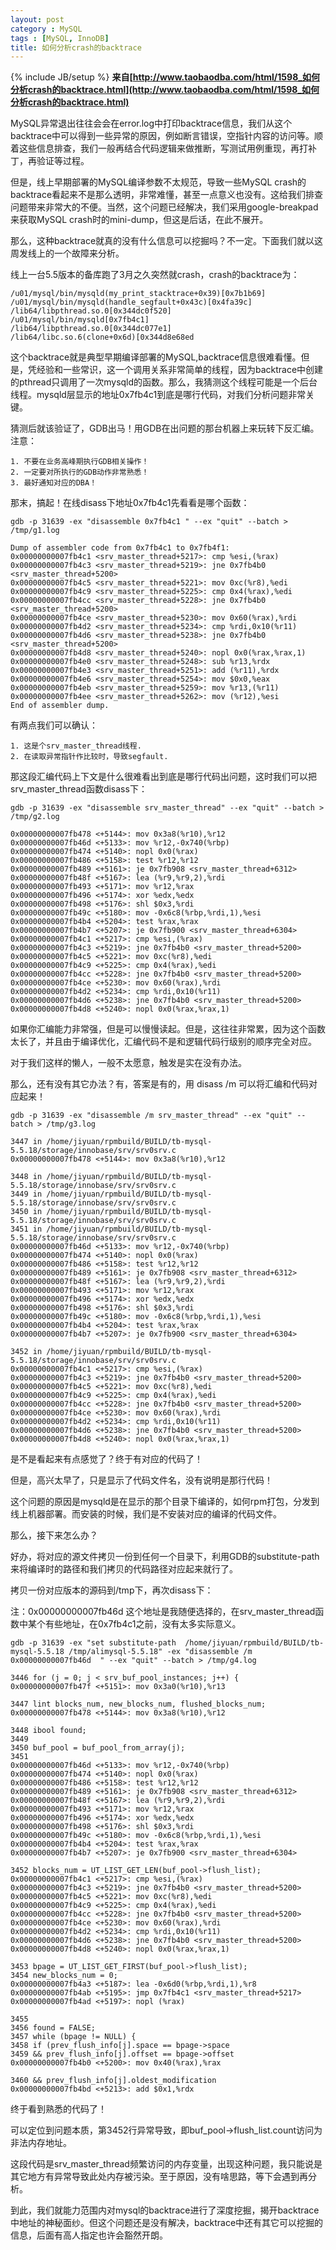 ```yaml
---
layout: post
category : MySQL
tags : [MySQL, InnoDB]
title: 如何分析crash的backtrace
---
```

{% include JB/setup %}
**来自[http://www.taobaodba.com/html/1598_如何分析crash的backtrace.html](http://www.taobaodba.com/html/1598_如何分析crash的backtrace.html)**

MySQL异常退出往往会会在error.log中打印backtrace信息，我们从这个backtrace中可以得到一些异常的原因，例如断言错误，空指针内容的访问等。顺着这些信息排查，我们一般再结合代码逻辑来做推断，写测试用例重现，再打补丁，再验证等过程。

但是，线上早期部署的MySQL编译参数不太规范，导致一些MySQL crash的backtrace看起来不是那么透明，非常难懂，甚至一点意义也没有。这给我们排查问题带来非常大的不便。当然，这个问题已经解决，我们采用google-breakpad来获取MySQL crash时的mini-dump，但这是后话，在此不展开。

那么，这种backtrace就真的没有什么信息可以挖掘吗？不一定。下面我们就以这周发线上的一个故障来分析。

线上一台5.5版本的备库跑了3月之久突然就crash，crash的backtrace为：

	/u01/mysql/bin/mysqld(my_print_stacktrace+0x39)[0x7b1b69]
	/u01/mysql/bin/mysqld(handle_segfault+0x43c)[0x4fa39c]
	/lib64/libpthread.so.0[0x344dc0f520]
	/u01/mysql/bin/mysqld[0x7fb4c1]
	/lib64/libpthread.so.0[0x344dc077e1]
	/lib64/libc.so.6(clone+0x6d)[0x344d8e68ed

这个backtrace就是典型早期编译部署的MySQL,backtrace信息很难看懂。但是，凭经验和一些常识，这一个调用关系非常简单的线程，因为backtrace中创建的pthread只调用了一次mysqld的函数。那么，我猜测这个线程可能是一个后台线程。mysqld层显示的地址0x7fb4c1到底是哪行代码，对我们分析问题非常关键。

猜测后就该验证了，GDB出马！用GDB在出问题的那台机器上来玩转下反汇编。注意：

	1. 不要在业务高峰期执行GDB相关操作！
	2. 一定要对所执行的GDB动作非常熟悉！
	3. 最好通知对应的DBA！

那末，搞起！在线disass下地址0x7fb4c1先看看是哪个函数：

	gdb -p 31639 -ex "disassemble 0x7fb4c1 " --ex "quit" --batch > /tmp/g1.log

	Dump of assembler code from 0x7fb4c1 to 0x7fb4f1:
	0x00000000007fb4c1 <srv_master_thread+5217>: cmp %esi,(%rax)
	0x00000000007fb4c3 <srv_master_thread+5219>: jne 0x7fb4b0 <srv_master_thread+5200>
	0x00000000007fb4c5 <srv_master_thread+5221>: mov 0xc(%r8),%edi
	0x00000000007fb4c9 <srv_master_thread+5225>: cmp 0x4(%rax),%edi
	0x00000000007fb4cc <srv_master_thread+5228>: jne 0x7fb4b0 <srv_master_thread+5200>
	0x00000000007fb4ce <srv_master_thread+5230>: mov 0x60(%rax),%rdi
	0x00000000007fb4d2 <srv_master_thread+5234>: cmp %rdi,0x10(%r11)
	0x00000000007fb4d6 <srv_master_thread+5238>: jne 0x7fb4b0 <srv_master_thread+5200>
	0x00000000007fb4d8 <srv_master_thread+5240>: nopl 0x0(%rax,%rax,1)
	0x00000000007fb4e0 <srv_master_thread+5248>: sub %r13,%rdx
	0x00000000007fb4e3 <srv_master_thread+5251>: add (%r11),%rdx
	0x00000000007fb4e6 <srv_master_thread+5254>: mov $0x0,%eax
	0x00000000007fb4eb <srv_master_thread+5259>: mov %r13,(%r11)
	0x00000000007fb4ee <srv_master_thread+5262>: mov (%r12),%esi
	End of assembler dump.

有两点我们可以确认：

	1. 这是个srv_master_thread线程.
	2. 在读取异常指针作比较时，导致segfault.

那这段汇编代码上下文是什么很难看出到底是哪行代码出问题，这时我们可以把srv_master_thread函数disass下：

	gdb -p 31639 -ex "disassemble srv_master_thread" --ex "quit" --batch > /tmp/g2.log

	0x00000000007fb478 <+5144>: mov 0x3a8(%r10),%r12
	0x00000000007fb46d <+5133>: mov %r12,-0x740(%rbp)
	0x00000000007fb474 <+5140>: nopl 0x0(%rax)
	0x00000000007fb486 <+5158>: test %r12,%r12
	0x00000000007fb489 <+5161>: je 0x7fb908 <srv_master_thread+6312>
	0x00000000007fb48f <+5167>: lea (%r9,%r9,2),%rdi
	0x00000000007fb493 <+5171>: mov %r12,%rax
	0x00000000007fb496 <+5174>: xor %edx,%edx
	0x00000000007fb498 <+5176>: shl $0x3,%rdi
	0x00000000007fb49c <+5180>: mov -0x6c8(%rbp,%rdi,1),%esi
	0x00000000007fb4b4 <+5204>: test %rax,%rax
	0x00000000007fb4b7 <+5207>: je 0x7fb900 <srv_master_thread+6304>
	0x00000000007fb4c1 <+5217>: cmp %esi,(%rax)
	0x00000000007fb4c3 <+5219>: jne 0x7fb4b0 <srv_master_thread+5200>
	0x00000000007fb4c5 <+5221>: mov 0xc(%r8),%edi
	0x00000000007fb4c9 <+5225>: cmp 0x4(%rax),%edi
	0x00000000007fb4cc <+5228>: jne 0x7fb4b0 <srv_master_thread+5200>
	0x00000000007fb4ce <+5230>: mov 0x60(%rax),%rdi
	0x00000000007fb4d2 <+5234>: cmp %rdi,0x10(%r11)
	0x00000000007fb4d6 <+5238>: jne 0x7fb4b0 <srv_master_thread+5200>
	0x00000000007fb4d8 <+5240>: nopl 0x0(%rax,%rax,1)

如果你汇编能力非常强，但是可以慢慢读起。但是，这往往非常累，因为这个函数太长了，并且由于编译优化，汇编代码不是和逻辑代码行级别的顺序完全对应。

对于我们这样的懒人，一般不太愿意，触发是实在没有办法。

那么，还有没有其它办法？有，答案是有的，用 disass /m 可以将汇编和代码对应起来！

	gdb -p 31639 -ex "disassemble /m srv_master_thread" --ex "quit" --batch > /tmp/g3.log

	3447 in /home/jiyuan/rpmbuild/BUILD/tb-mysql-5.5.18/storage/innobase/srv/srv0srv.c
	0x00000000007fb478 <+5144>: mov 0x3a8(%r10),%r12

	3448 in /home/jiyuan/rpmbuild/BUILD/tb-mysql-5.5.18/storage/innobase/srv/srv0srv.c
	3449 in /home/jiyuan/rpmbuild/BUILD/tb-mysql-5.5.18/storage/innobase/srv/srv0srv.c
	3450 in /home/jiyuan/rpmbuild/BUILD/tb-mysql-5.5.18/storage/innobase/srv/srv0srv.c
	3451 in /home/jiyuan/rpmbuild/BUILD/tb-mysql-5.5.18/storage/innobase/srv/srv0srv.c
	0x00000000007fb46d <+5133>: mov %r12,-0x740(%rbp)
	0x00000000007fb474 <+5140>: nopl 0x0(%rax)
	0x00000000007fb486 <+5158>: test %r12,%r12
	0x00000000007fb489 <+5161>: je 0x7fb908 <srv_master_thread+6312>
	0x00000000007fb48f <+5167>: lea (%r9,%r9,2),%rdi
	0x00000000007fb493 <+5171>: mov %r12,%rax
	0x00000000007fb496 <+5174>: xor %edx,%edx
	0x00000000007fb498 <+5176>: shl $0x3,%rdi
	0x00000000007fb49c <+5180>: mov -0x6c8(%rbp,%rdi,1),%esi
	0x00000000007fb4b4 <+5204>: test %rax,%rax
	0x00000000007fb4b7 <+5207>: je 0x7fb900 <srv_master_thread+6304>

	3452 in /home/jiyuan/rpmbuild/BUILD/tb-mysql-5.5.18/storage/innobase/srv/srv0srv.c
	0x00000000007fb4c1 <+5217>: cmp %esi,(%rax)
	0x00000000007fb4c3 <+5219>: jne 0x7fb4b0 <srv_master_thread+5200>
	0x00000000007fb4c5 <+5221>: mov 0xc(%r8),%edi
	0x00000000007fb4c9 <+5225>: cmp 0x4(%rax),%edi
	0x00000000007fb4cc <+5228>: jne 0x7fb4b0 <srv_master_thread+5200>
	0x00000000007fb4ce <+5230>: mov 0x60(%rax),%rdi
	0x00000000007fb4d2 <+5234>: cmp %rdi,0x10(%r11)
	0x00000000007fb4d6 <+5238>: jne 0x7fb4b0 <srv_master_thread+5200>
	0x00000000007fb4d8 <+5240>: nopl 0x0(%rax,%rax,1)

是不是看起来有点感觉了？终于有对应的代码了！

但是，高兴太早了，只是显示了代码文件名，没有说明是那行代码！

这个问题的原因是mysqld是在显示的那个目录下编译的，如何rpm打包，分发到线上机器部署。而安装的时候，我们是不安装对应的编译的代码文件。

那么，接下来怎么办？

好办，将对应的源文件拷贝一份到任何一个目录下，利用GDB的substitute-path来将编译时的路径和我们拷贝的代码路径对应起来就行了。

拷贝一份对应版本的源码到/tmp下，再次disass下：

注：0x00000000007fb46d 这个地址是我随便选择的，在srv_master_thread函数中某个有些地址，在0x7fb4c1之前，没有太多实际意义。

	gdb -p 31639 -ex "set substitute-path  /home/jiyuan/rpmbuild/BUILD/tb-mysql-5.5.18 /tmp/alimysql-5.5.18" -ex "disassemble /m  0x00000000007fb46d  " --ex "quit" --batch > /tmp/g4.log

	3446 for (j = 0; j < srv_buf_pool_instances; j++) {
	0x00000000007fb47f <+5151>: mov 0x3a0(%r10),%r13

	3447 lint blocks_num, new_blocks_num, flushed_blocks_num;
	0x00000000007fb478 <+5144>: mov 0x3a8(%r10),%r12

	3448 ibool found;
	3449
	3450 buf_pool = buf_pool_from_array(j);
	3451
	0x00000000007fb46d <+5133>: mov %r12,-0x740(%rbp)
	0x00000000007fb474 <+5140>: nopl 0x0(%rax)
	0x00000000007fb486 <+5158>: test %r12,%r12
	0x00000000007fb489 <+5161>: je 0x7fb908 <srv_master_thread+6312>
	0x00000000007fb48f <+5167>: lea (%r9,%r9,2),%rdi
	0x00000000007fb493 <+5171>: mov %r12,%rax
	0x00000000007fb496 <+5174>: xor %edx,%edx
	0x00000000007fb498 <+5176>: shl $0x3,%rdi
	0x00000000007fb49c <+5180>: mov -0x6c8(%rbp,%rdi,1),%esi
	0x00000000007fb4b4 <+5204>: test %rax,%rax
	0x00000000007fb4b7 <+5207>: je 0x7fb900 <srv_master_thread+6304>

	3452 blocks_num = UT_LIST_GET_LEN(buf_pool->flush_list);
	0x00000000007fb4c1 <+5217>: cmp %esi,(%rax)
	0x00000000007fb4c3 <+5219>: jne 0x7fb4b0 <srv_master_thread+5200>
	0x00000000007fb4c5 <+5221>: mov 0xc(%r8),%edi
	0x00000000007fb4c9 <+5225>: cmp 0x4(%rax),%edi
	0x00000000007fb4cc <+5228>: jne 0x7fb4b0 <srv_master_thread+5200>
	0x00000000007fb4ce <+5230>: mov 0x60(%rax),%rdi
	0x00000000007fb4d2 <+5234>: cmp %rdi,0x10(%r11)
	0x00000000007fb4d6 <+5238>: jne 0x7fb4b0 <srv_master_thread+5200>
	0x00000000007fb4d8 <+5240>: nopl 0x0(%rax,%rax,1)

	3453 bpage = UT_LIST_GET_FIRST(buf_pool->flush_list);
	3454 new_blocks_num = 0;
	0x00000000007fb4a3 <+5187>: lea -0x6d0(%rbp,%rdi,1),%r8
	0x00000000007fb4ab <+5195>: jmp 0x7fb4c1 <srv_master_thread+5217>
	0x00000000007fb4ad <+5197>: nopl (%rax)

	3455
	3456 found = FALSE;
	3457 while (bpage != NULL) {
	3458 if (prev_flush_info[j].space == bpage->space
	3459 && prev_flush_info[j].offset == bpage->offset
	0x00000000007fb4b0 <+5200>: mov 0x40(%rax),%rax

	3460 && prev_flush_info[j].oldest_modification
	0x00000000007fb4bd <+5213>: add $0x1,%rdx

终于看到熟悉的代码了！

可以定位到问题本质，第3452行异常导致，即buf_pool->flush_list.count访问为非法内存地址。

这段代码是srv_master_thread频繁访问的内存变量，出现这种问题，我只能说是其它地方有异常导致此处内存被污染。至于原因，没有啥思路，等下会遇到再分析。

到此，我们就能力范围内对mysql的backtrace进行了深度挖掘，揭开backtrace中地址的神秘面纱。但这个问题还是没有解决，backtrace中还有其它可以挖掘的信息，后面有高人指定也许会豁然开朗。
